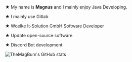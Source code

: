 
 ★ My name is **Magnus** and I mainly enjoy Java Developing.

 ★ I mainly use Gitlab
 
 ★ Woelke It-Solution GmbH Software Developer
 
 ★ Update open-source software.
 
 ★ Discord Bot development
 
 ![TheMagBum's GitHub stats](https://github-readme-stats.vercel.app/api?username=TheMagBum)
